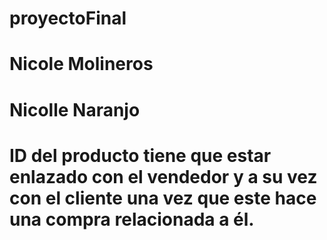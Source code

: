 # proyectoFinal
# Nicole Molineros
# Nicolle Naranjo


# ID del producto tiene que estar enlazado con el vendedor y a su vez con el cliente una vez que este hace una compra relacionada a él.

